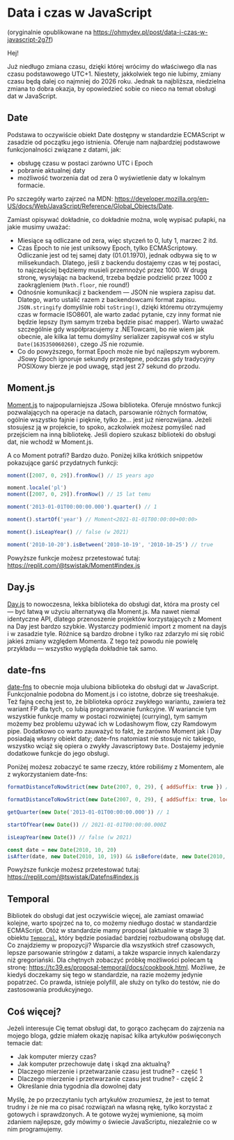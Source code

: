 # Data i czas w JavaScript

(oryginalnie opublikowane na https://ohmydev.pl/post/data-i-czas-w-javascript-2g7f)

Hej!

Już niedługo zmiana czasu, dzięki której wrócimy do właściwego dla nas czasu podstawowego UTC+1. Niestety, jakkolwiek tego nie lubimy, zmiany czasu będą dalej co najmniej do 2026 roku. Jednak ta najbliższa, niedzielna zmiana to dobra okazja, by opowiedzieć sobie co nieco na temat obsługi dat w JavaScript.

## Date

Podstawa to oczywiście obiekt Date dostępny w standardzie ECMAScript w zasadzie od początku jego istnienia. Oferuje nam najbardziej podstawowe funkcjonalności związane z datami, jak:

- obsługę czasu w postaci zarówno UTC i Epoch
- pobranie aktualnej daty
- możliwość tworzenia dat od zera
0 wyświetlenie daty w lokalnym formacie.

Po szczegóły warto zajrzeć na MDN: https://developer.mozilla.org/en-US/docs/Web/JavaScript/Reference/Global_Objects/Date.

Zamiast opisywać dokładnie, co dokładnie można, wolę wypisać pułapki, na jakie musimy uważać:

- Miesiące są odliczane od zera, więc styczeń to 0, luty 1, marzec 2 itd.
- Czas Epoch to nie jest uniksowy Epoch, tylko ECMAScriptowy. Odliczanie jest od tej samej daty (01.01.1970), jednak odbywa się to w milisekundach. Dlatego, jeśli z backendu dostajemy czas w tej postaci, to najczęściej będziemy musieli przemnożyć przez 1000. W drugą stronę, wysyłając na backend, trzeba będzie podzielić przez 1000 z zaokrągleniem (`Math.floor`, nie round!)
- Odnośnie komunikacji z backendem — JSON nie wspiera zapisu dat. Dlatego, warto ustalić razem z backendowcami format zapisu. `JSON.stringify` domyślnie robi `toString()`, dzięki któremu otrzymujemy czas w formacie ISO8601, ale warto zadać pytanie, czy inny format nie będzie lepszy (tym samym trzeba będzie pisać mapper). Warto uważać szczególnie gdy współpracujemy z .NETowcami, bo nie wiem jak obecnie, ale kilka lat temu domyślny serializer zapisywał coś w stylu `Date(1635350060260)`, czego JS nie rozumie.
- Co do powyższego, format Epoch może nie być najlepszym wyborem. JSowy Epoch ignoruje sekundy przestępne, podczas gdy tradycyjny POSIXowy bierze je pod uwagę, stąd jest 27 sekund do przodu.

## Moment.js

[Moment.js](https://momentjs.com/) to najpopularniejsza JSowa biblioteka. Oferuje mnóstwo funkcji pozwalających na operacje na datach, parsowanie różnych formatów, ogólnie wszystko fajnie i pięknie, tylko że... jest już nierozwijana. Jeżeli stosujesz ją w projekcie, to spoko, aczkolwiek możesz pomyśleć nad przejściem na inną bibliotekę. Jeśli dopiero szukasz biblioteki do obsługi dat, nie wchodź w Moment.js.

A co Moment potrafi? Bardzo dużo. Poniżej kilka krótkich snippetów pokazujące garść przydatnych funkcji:

```javascript
moment([2007, 0, 29]).fromNow() // 15 years ago

moment.locale('pl')
moment([2007, 0, 29]).fromNow() // 15 lat temu

moment('2013-01-01T00:00:00.000').quarter() // 1

moment().startOf('year') // Moment<2021-01-01T00:00:00+00:00>

moment().isLeapYear() // false (w 2021)

moment('2010-10-20').isBetween('2010-10-19', '2010-10-25') // true
```

Powyższe funkcje możesz przetestować tutaj: https://replit.com/@tswistak/Moment#index.js

## Day.js

[Day.js](https://day.js.org/) to nowoczesna, lekka biblioteka do obsługi dat, która ma prosty cel — być łatwą w użyciu alternatywą dla Moment.js. Ma nawet niemal identyczne API, dlatego przenoszenie projektów korzystających z Moment na Day jest bardzo szybkie. Wystarczy podmienić import z moment na dayjs i w zasadzie tyle. Różnice są bardzo drobne i tylko raz zdarzyło mi się robić jakieś zmiany względem Momenta. Z tego też powodu nie powielę przykładu — wszystko wygląda dokładnie tak samo.

## date-fns

[date-fns](https://date-fns.org/) to obecnie moja ulubiona biblioteka do obsługi dat w JavaScript. Funkcjonalnie podobna do Moment.js i co istotne, dobrze się treeshakuje. Też fajną cechą jest to, że biblioteka oprócz zwykłego wariantu, zawiera też wariant FP dla tych, co lubią programowanie funkcyjne. W wariancie tym wszystkie funkcje mamy w postaci rozwiniętej (currying), tym samym możemy bez problemu używać ich w Lodashowym flow, czy Ramdowym pipe. Dodatkowo co warto zauważyć to fakt, że zarówno Moment jak i Day posiadają własny obiekt daty; date-fns natomiast nie stosuje nic takiego, wszystko wciąż się opiera o zwykły Javascriptowy `Date`. Dostajemy jedynie dodatkowe funkcje do jego obsługi.

Poniżej możesz zobaczyć te same rzeczy, które robiliśmy z Momentem, ale z wykorzystaniem date-fns:

```javascript
formatDistanceToNowStrict(new Date(2007, 0, 29), { addSuffix: true }) // 15 years ago

formatDistanceToNowStrict(new Date(2007, 0, 29), { addSuffix: true, locale: require('date-fns/locale/pl') }) // 15 lat temu

getQuarter(new Date('2013-01-01T00:00:00.000')) // 1

startOfYear(new Date()) // 2021-01-01T00:00:00.000Z

isLeapYear(new Date()) // false (w 2021)

const date = new Date(2010, 10, 20)
isAfter(date, new Date(2010, 10, 19)) && isBefore(date, new Date(2010, 10, 25)) // true
```

Powyższe funkcje możesz przetestować tutaj: https://replit.com/@tswistak/Datefns#index.js

## Temporal

Bibliotek do obsługi dat jest oczywiście więcej, ale zamiast omawiać kolejne, warto spojrzeć na to, co możemy niedługo dostać w standardzie ECMAScript. Otóż w standardzie mamy proposal (aktualnie w stage 3) obiektu [`Temporal`](https://tc39.es/proposal-temporal/docs/index.html), który będzie posiadać bardziej rozbudowaną obsługę dat. Co znajdziemy w propozycji? Wsparcie dla wszystkich stref czasowych, lepsze parsowanie stringów z datami, a także wsparcie innych kalendarzy niż gregoriański. Dla chętnych zobaczyć próbkę możliwości polecam tą stronę: https://tc39.es/proposal-temporal/docs/cookbook.html. Możliwe, że kiedyś doczekamy się tego w standardzie, na razie możemy jedynie popatrzeć. Co prawda, istnieje polyfill, ale służy on tylko do testów, nie do zastosowania produkcyjnego.

## Coś więcej?

Jeżeli interesuje Cię temat obsługi dat, to gorąco zachęcam do zajrzenia na mojego bloga, gdzie miałem okazję napisać kilka artykułów poświęconych temacie dat:

- Jak komputer mierzy czas?
- Jak komputer przechowuje datę i skąd zna aktualną?
- Dlaczego mierzenie i przetwarzanie czasu jest trudne? - część 1
- Dlaczego mierzenie i przetwarzanie czasu jest trudne? - część 2
- Określanie dnia tygodnia dla dowolnej daty

Myślę, że po przeczytaniu tych artykułów zrozumiesz, że jest to temat trudny i że nie ma co pisać rozwiązań na własną rękę, tylko korzystać z gotowych i sprawdzonych. A te gotowe wyżej wymienione, są moim zdaniem najlepsze, gdy mówimy o świecie JavaScriptu, niezależnie co w nim programujemy.
